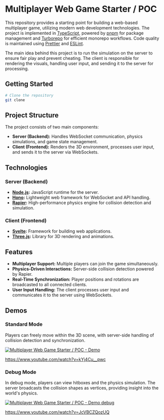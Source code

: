 # Multiplayer Web Game Starter / POC

This repository provides a starting point for building a web-based multiplayer game, utilizing modern web development technologies. The project is implemented in [TypeScript](https://www.typescriptlang.org), powered by [pnpm](https://pnpm.io) for package management and [Turborepo](https://turbo.build) for efficient monorepo workflows. Code quality is maintained using [Prettier](https://prettier.io) and [ESLint](https://eslint.org).

The main idea behind this project is to run the simulation on the server to ensure fair play and prevent cheating. The client is responsible for rendering the visuals, handling user input, and sending it to the server for processing.

## Getting Started

```bash
# Clone the repository
git clone
```

## Project Structure

The project consists of two main components:

- **Server (Backend):** Handles WebSocket communication, physics simulations, and game state management.
- **Client (Frontend):** Renders the 3D environment, processes user input, and sends it to the server via WebSockets.

## Technologies

### Server (Backend)

- **[Node.js](https://nodejs.org):** JavaScript runtime for the server.
- **[Hono](https://hono.dev):** Lightweight web framework for WebSocket and API handling.
- **[Rapier](https://rapier.rs):** High-performance physics engine for collision detection and simulation.

### Client (Frontend)

- **[Svelte](https://svelte.dev):** Framework for building web applications.
- **[Three.js](https://threejs.org):** Library for 3D rendering and animations.

## Features

- **Multiplayer Support:** Multiple players can join the game simultaneously.
- **Physics-Driven Interactions:** Server-side collision detection powered by Rapier.
- **Real-Time Synchronization:** Player positions and rotations are broadcasted to all connected clients.
- **User Input Handling:** The client processes user input and communicates it to the server using WebSockets.

## Demos

### Standard Mode

Players can freely move within the 3D scene, with server-side handling of collision detection and synchronization.

[![Multiplayer Web Game Starter / POC - Demo](https://img.youtube.com/vi/kYj4Cu__pwc/0.jpg)](https://www.youtube.com/watch?v=kYj4Cu__pwc)

<https://www.youtube.com/watch?v=kYj4Cu__pwc>

### Debug Mode

In debug mode, players can view hitboxes and the physics simulation. The server broadcasts the collision shapes as vertices, providing insight into the world's physics.

[![Multiplayer Web Game Starter / POC - Demo debug](https://img.youtube.com/vi/JcVBCZQozUQ/0.jpg)](https://www.youtube.com/watch?v=JcVBCZQozUQ)

<https://www.youtube.com/watch?v=JcVBCZQozUQ>
